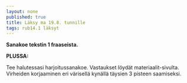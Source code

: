 ```yaml
---
layout: none
published: true
title: Läksy ma 19.8. tunnille
tags: rub14.1 läksyt
---
```


**Sanakoe tekstin 1 fraaseista.** 

**PLUSSA:**

Tee halutessasi harjoitussanakoe. Vastaukset löydät materiaalit-sivulta. Virheiden korjaaminen eri värisellä kynällä täysien 3 pisteen saamiseksi.
